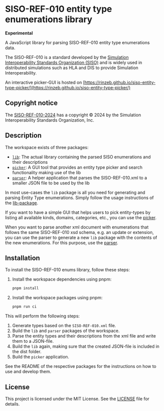 # SISO-REF-010 entity type enumerations library

**Experimental**

A JavaScript library for parsing SISO-REF-010 entity type enumerations data.

The SISO-REF-010 is a standard developed by the
[Simulation Interoperability Standards Organization (SISO)](https://www.sisostds.org/Home.aspx) and is widely used in distributed
simulations such as HLA and DIS to provide Simulation Interoperability.

An interactive picker-GUI is hosted on [https://rinzeb.github.io/siso-entity-type-picker/](https://rinzeb.github.io/siso-entity-type-picker/)

## Copyright notice

The [SISO-REF-010-2024](https://www.sisostandards.org/page/ReferenceDocuments) has a copyright © 2024 by the Simulation Interoperability
Standards Organization, Inc.

## Description

The workspace exists of three packages:

- [`lib`](packages/lib): The actual library containing the parsed SISO enumerations and their descriptions
- [`picker`](packages/picker): A GUI tool that provides an entity type picker and search functionality making use of the lib
- [`parser`](packages/parser): A helper application that parses the SISO-REF-010.xml to a smaller JSON file to be used by the lib

In most use-cases the `lib` package is all you need for generating and parsing Entity Type enumerations. Simply follow the usage
instructions of the [lib-package](packages/lib/README.md).

If you want to have a simple GUI that helps users to pick entity-types by listing all available kinds, domains, categories, etc., you can
use the [picker](packages/picker/README.md).

When you want to parse another xml document with enumerations that follows the same SISO-REF-010 xsd schema, e.g. an update or extension,
you can use the parser to generate a new `lib` package with the contents of the new enumerations. For this purpose, use the
[parser](packages/parser/README.md).

## Installation

To install the SISO-REF-010 enums library, follow these steps:

1. Install the workspace dependencies using pnpm:

   ```sh
   pnpm install
   ```

1. Install the workspace packages using pnpm:

   ```sh
   pnpm run ci
   ```

This will perform the following steps:

1. Generate types based on the `SISO-REF-010.xml` file.
2. Build the `lib` and `parser` packages of the workspace.
3. Parse the entity types and their descriptions from the xml file and write them to a JSON-file.
4. Build the `lib` again, making sure that the created JSON-file is included in the dist folder.
5. Build the `picker` application.

See the README of the respective packages for the instructions on how to use and develop them.

## License

This project is licensed under the MIT License. See the [LICENSE](LICENSE) file for details.
